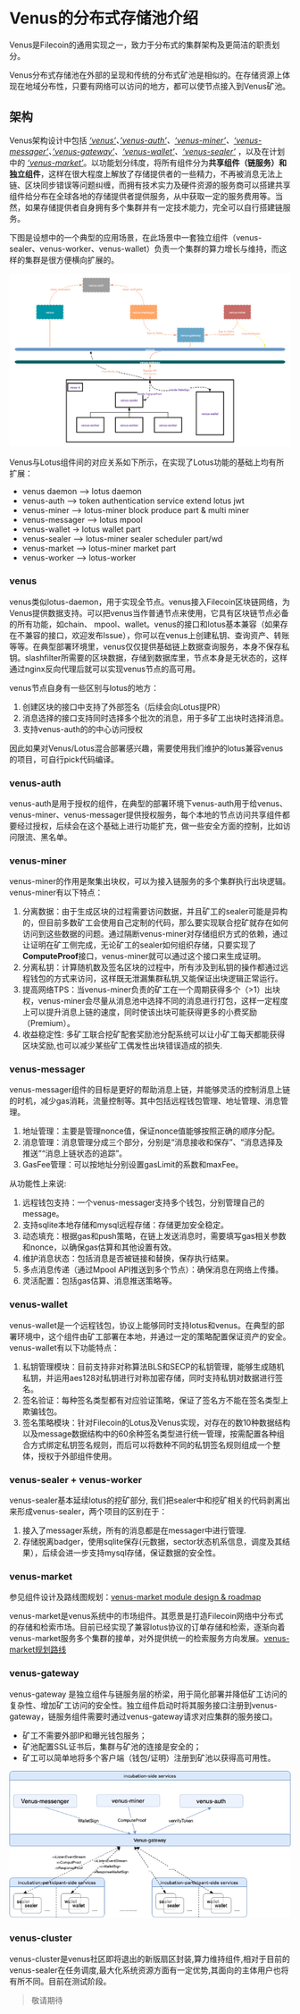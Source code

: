 # Venus的分布式存储池介绍

Venus是Filecoin的通用实现之一，致力于分布式的集群架构及更简洁的职责划分。

Venus分布式存储池在外部的呈现和传统的分布式矿池是相似的。在存储资源上体现在地域分布性，只要有网络可以访问的地方，都可以使节点接入到Venus矿池。

## 架构

Venus架构设计中包括 *[‘venus’](https://github.com/filecoin-project/venus)、[’venus-auth’](https://github.com/filecoin-project/venus-auth)、[‘venus-miner’](https://github.com/filecoin-project/venus-miner)、[‘venus-messager’](https://github.com/filecoin-project/venus-messager)、[’venus-gateway’](https://github.com/ipfs-force-community/venus-gateway)、[‘venus-wallet’](https://github.com/filecoin-project/venus-wallet)、[‘venus-sealer’](https://github.com/filecoin-project/venus-sealer)* ，以及在计划中的 *[‘venus-market’](https://github.com/filecoin-project/venus-market)*。以功能划分纬度，将所有组件分为**共享组件（链服务）和独立组件**，这样在很大程度上解放了存储提供者的一些精力，不再被消息无法上链、区块同步错误等问题纠缠，而拥有技术实力及硬件资源的服务商可以搭建共享组件给分布在全球各地的存储提供者提供服务，从中获取一定的服务费用等。当然，如果存储提供者自身拥有多个集群并有一定技术能力，完全可以自行搭建链服务。

下图是设想中的一个典型的应用场景，在此场景中一套独立组件（venus-sealer、venus-worker、venus-wallet）负责一个集群的算力增长与维持，而这样的集群是很方便横向扩展的。

![](../../.vuepress/public/venus-cluster.png)
 
Venus与Lotus组件间的对应关系如下所示，在实现了Lotus功能的基础上均有所扩展：

*  venus daemon --> lotus daemon
*  venus-auth --> token authentication service extend lotus jwt
*  venus-miner --> lotus-miner block produce part & multi miner
*  venus-messager --> lotus mpool
*  venus-wallet -> lotus wallet part
*  venus-sealer --> lotus-miner sealer scheduler part/wd
*  venus-market --> lotus-miner market part
*  venus-worker --> lotus-worker

### venus

venus类似lotus-daemon，用于实现全节点。venus接入Filecoin区块链网络，为Venus提供数据支持。可以把venus当作普通节点来使用，它具有区块链节点必备的所有功能，如chain、 mpool、wallet。venus的接口和lotus基本兼容（如果存在不兼容的接口，欢迎发布Issue），你可以在venus上创建私钥、查询资产、转账等等。在典型部署环境里，venus仅仅提供基础链上数据查询服务，本身不保存私钥。slashfilter所需要的区块数据，存储到数据库里，节点本身是无状态的，这样通过nginx反向代理后就可以实现venus节点的高可用。

venus节点自身有一些区别与lotus的地方：

1. 创建区块的接口中支持了外部签名（后续会向Lotus提PR）
2. 消息选择的接口支持同时选择多个批次的消息，用于多矿工出块时选择消息。
3. 支持venus-auth的的中心访问授权
   
因此如果对Venus/Lotus混合部署感兴趣，需要使用我们维护的lotus兼容venus的项目，可自行pick代码编译。

### venus-auth

venus-auth是用于授权的组件，在典型的部署环境下venus-auth用于给venus、venus-miner、venus-messager提供授权服务，每个本地的节点访问共享组件都要经过授权，后续会在这个基础上进行功能扩充，做一些安全方面的控制，比如访问限流、黑名单。

### venus-miner

venus-miner的作用是聚集出块权，可以为接入链服务的多个集群执行出块逻辑。venus-miner有以下特点：

1. 分离数据：由于生成区块的过程需要访问数据，并且矿工的sealer可能是异构的，但目前多数矿工会使用自己定制的代码，那么要实现联合挖矿就存在如何访问到这些数据的问题。通过隔断venus-miner对存储组织方式的依赖，通过让证明在矿工侧完成，无论矿工的sealer如何组织存储，只要实现了**ComputeProof**接口，venus-miner就可以通过这个接口来生成证明。
2. 分离私钥：计算随机数及签名区块的过程中，所有涉及到私钥的操作都通过远程钱包的方式来访问，这样既无泄漏集群私钥,又能保证出块逻辑正常运行。
3. 提高网络TPS：当venus-miner负责的矿工在一个周期获得多个（>1）出块权，venus-miner会尽量从消息池中选择不同的消息进行打包，这样一定程度上可以提升消息上链的速度，同时使该出块可能获得更多的小费奖励（Premium）。
4. 收益稳定性: 多矿工联合挖矿配套奖励池分配系统可以让小矿工每天都能获得区块奖励,也可以减少某些矿工偶发性出块错误造成的损失.

### venus-messager

venus-messager组件的目标是更好的帮助消息上链，并能够灵活的控制消息上链的时机，减少gas消耗，流量控制等。其中包括远程钱包管理、地址管理、消息管理。 

1. 地址管理：主要是管理nonce值，保证nonce值能够按照正确的顺序分配。
2. 消息管理：消息管理分成三个部分，分别是“消息接收和保存”、“消息选择及推送”“消息上链状态的追踪”。
3. GasFee管理：可以按地址分别设置gasLimit的系数和maxFee。

从功能性上来说:
1. 远程钱包支持：一个venus-messager支持多个钱包，分别管理自己的message。
2. 支持sqlite本地存储和mysql远程存储：存储更加安全稳定。
3. 动态填充：根据gas和push策略，在链上发送消息时，需要填写gas相关参数和nonce，以确保gas估算和其他设置有效。
4. 维护消息状态：包括消息是否被链接和替换，保存执行结果。
5. 多点消息传递（通过Mpool API推送到多个节点）：确保消息在网络上传播。
6. 灵活配置：包括gas估算、消息推送策略等。

### venus-wallet

venus-wallet是一个远程钱包，协议上能够同时支持lotus和venus。在典型的部署环境中，这个组件由矿工部署在本地，并通过一定的策略配置保证资产的安全。venus-wallet有以下功能特点：

1. 私钥管理模块：目前支持非对称算法BLS和SECP的私钥管理，能够生成随机私钥，并运用aes128对私钥进行对称加密存储，同时支持私钥对数据进行签名。
2. 签名验证：每种签名类型都有对应验证策略，保证了签名方不能在签名类型上欺骗钱包。
3. 签名策略模块：针对Filecoin的Lotus及Venus实现，对存在的数10种数据结构以及message数据结构中的60余种签名类型进行统一管理，按需配置各种组合方式绑定私钥签名规则，而后可以将数种不同的私钥签名规则组成一个整体，授权于外部组件使用。

### venus-sealer + venus-worker

venus-sealer基本延续lotus的挖矿部分, 我们把sealer中和挖矿相关的代码剥离出来形成venus-sealer，两个项目的区别在于：

1. 接入了messager系统，所有的消息都是在messager中进行管理.
2. 存储脱离badger，使用sqlite保存(元数据，sector状态机系信息，调度及其结果），后续会进一步支持mysql存储，保证数据的安全性。

### venus-market
参见组件设计及路线图规划：[venus-market module design & roadmap](https://github.com/filecoin-project/venus/blob/master/documentation/venus-market%20module%20design%20%26%20roadmap.md)

venus-market是venus系统中的市场组件。其愿景是打造Filecoin网络中分布式的存储和检索市场。目前已经实现了兼容lotus协议的订单存储和检索，逐渐向着venus-market服务多个集群的接单，对外提供统一的检索服务方向发展。[venus-market规划路线](https://github.com/filecoin-project/venus/blob/master/documentation/venus-market%20module%20design%20%26%20roadmap.md)

### venus-gateway

venus-gateway 是独立组件与链服务层的桥梁，用于简化部署并降低矿工访问的复杂性、增加矿工访问的安全性。独立组件启动时将其服务接口注册到venus-gateway，链服务组件需要时通过venus-gateway请求对应集群的服务接口。

- 矿工不需要外部IP和曝光钱包服务；
- 矿池配置SSL证书后，集群与矿池的连接是安全的；
- 矿工可以简单地将多个客户端（钱包/证明）注册到矿池以获得高可用性。

![venus-gateway](../../../docs/.vuepress/public/venus-gateway-system-design.png)

### venus-cluster

venus-cluster是venus社区即将退出的新版扇区封装,算力维持组件,相对于目前的venus-sealer在任务调度,最大化系统资源方面有一定优势,其面向的主体用户也将有所不同。目前在测试阶段。

> 敬请期待

